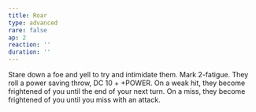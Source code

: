 ```yaml
---
title: Roar
type: advanced
rare: false
ap: 2
reaction: ''
duration: ''
---
```


Stare down a foe and yell to try and intimidate them. Mark 2-fatigue. They roll a power saving throw, DC 10 + +POWER. On a weak hit, they become frightened of you until the end of your next turn. On a miss, they become frightened of you until you miss with an attack.
